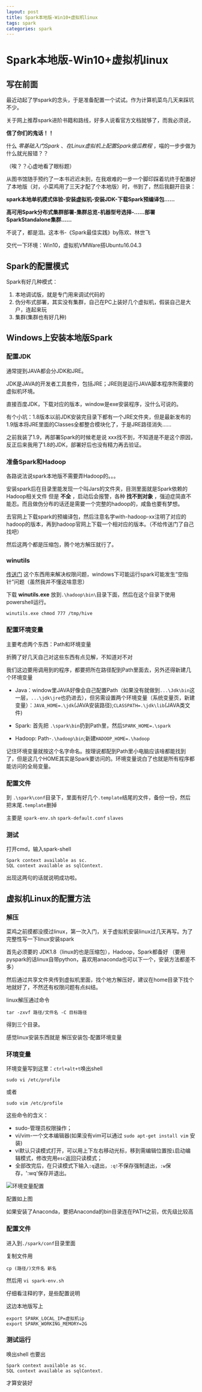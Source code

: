 ```yaml
---
layout: post
title: Spark本地版-Win10+虚拟机linux
tags: spark 
categories: spark
---
```


Spark本地版-Win10+虚拟机linux
================

写在前面
--------

最近动起了学spark的念头，于是准备配置一个试试。作为计算机菜鸟几天来踩坑不少。

关于网上推荐spark进阶书籍和路线，好多人说看官方文档就够了，而我必须说，

**信了你们的鬼话！！**

什么 *零基础入门Spark* 、*在Linux虚拟机上配置Spark傻瓜教程* ，喵的一步步做为什么就光报错？？

（唉？？心虚地看了眼标题）

从图书馆随手预约了一本书迟迟未到，在我艰难的一步一个脚印踩着坑终于配置好了本地版（对，小菜鸡用了三天才配了个本地版）时，书到了，然后我翻开目录：

**spark本地单机模式体验-安装虚拟机-安装JDK-下载Spark预编译包……**

**高可用Spark分布式集群部署-集群总览-机器型号选择-……部署SparkStandalone集群……**

不说了，都是泪。这本书-《Spark最佳实践》by陈欢、林世飞

交代一下环境：Win10，虚拟机VMWare搭Ubuntu16.04.3

Spark的配置模式
---------------

Spark有好几种模式：

1.  本地调试版，就是专门用来调试代码的
2.  伪分布式部署，其实没有集群，自己在PC上装好几个虚拟机，假装自己是大户，连起来玩
3.  集群(集群也有好几种)

Windows上安装本地版Spark
------------------------

### 配置JDK

通常提到JAVA都会分JDK和JRE。

JDK是JAVA的开发者工具套件，包括JRE；JRE则是运行JAVA脚本程序所需要的虚拟机环境。

直接百度JDK，下载对应的版本，window是exe安装程序，没什么可说的。

有个小坑：1.8版本以前JDK安装完目录下都有一个JRE文件夹，但是最新发布的1.9版本将JRE里面的Classes全都整合模块化了，于是JRE路径消失……

之前我装了1.9，再部署Spark的时候老是说 xxx找不到，不知道是不是这个原因，反正后来我用了1.8的JDK，部署好后也没有精力再去验证。

### 准备Spark和Hadoop

各路说法说spark本地版不需要弄Hadoop的。。。

安装spark后在目录里能发现一个叫Jars的文件夹，目测里面就是Spark依赖的Hadoop相关文件 但是 **不全** ，启动后会报警，各种 **找不到对象** ，强迫症简直不能忍。而且做伪分布的话还是需要一个完整的hadoop的，咸鱼也要有梦想。

去官网上下载spark的预编译包，然后注意名字with-hadoop-xx注明了对应的hadoop的版本，再到hadoop官网上下载一个相对应的版本。（不给传送门了自己找吧）

然后这两个都是压缩包，腾个地方解压就行了。

### winutils

[传送门](https://github.com/steveloughran/winutils) 这个东西用来解决权限问题，windows下可能运行spark可能发生“空指针”问题（虽然我并不懂这啥意思）

下载 **winutils.exe** 放到`.\hadoop\bin\`目录下面，然后在这个目录下使用powershell运行。

    winutils.exe chmod 777 /tmp/hive 

### 配置环境变量

主要考虑两个东西：Path和环境变量

折腾了好几天自己对这些东西有点见解，不知道对不对

我们这边要用调用到的程序，都要把所在路径配到Path里面去，另外还得新建几个环境变量

-   Java：window里JAVA好像会自己配置Path（如果没有就做到`...\Jdk\bin`这一层，`...\jdk\jre`也扔进去），但另需设置两个环境变量（系统变量页，新建变量）：`JAVA_HOME=.\jdk`(JAVA安装路径);`CLASSPATH=.\jdk\lib`(JAVA类文件)

-   Spark: 首先把 `.\spark\bin`扔到Path里，然后`SPARK_HOME=.\spark`

-   Hadoop: Path-`.\hadoop\bin`;新建`HADOOP_HOME=.\hadoop`

记住环境变量就按这个名字命名。按理说都配到Path里小电脑应该啥都能找到了，但是这几个HOME其实是Spark要访问的。环境变量说白了也就是所有程序都能访问的全局变量。

### 配置文件

到 `.\spark\conf`目录下，里面有好几个`.template`结尾的文件，备份一份，然后把末尾`.template`删掉

主要是 `spark-env.sh` `spark-default.conf` `slaves`

### 测试

打开cmd，输入spark-shell

    Spark context available as sc.
    SQL context available as sqlContext.

出现这两句的话就说明成功啦。

虚拟机Linux的配置方法
---------------------

### 解压

菜鸡之前摸都没摸过linux，第一次入门，关于虚拟机安装linux过几天再写。为了完整性写一下linux安装spark

首先必须要的 JDK1.8（linux的也是压缩包），Hadoop，Spark都备好 （要用pyspark的话linux自带python，喜欢用anaconda也可以下一个，安装方法都差不多）

然后通过共享文件夹传到虚拟机里面，找个地方解压好，建议在home目录下找个地就好了，不然还有权限问题有点纠结。

linux解压通过命令

    tar -zxvf 路径/文件名 -C 目标路径

得到三个目录。

感觉linux安装东西就是 解压安装包-配置环境变量

### 环境变量

环境变量写到这里：`ctrl+alt+t`唤出shell

    sudo vi /etc/profile

或者

    sudo vim /etc/profile

这些命令的含义：

-   sudo-管理员权限操作；
-   vi/vim-一个文本编辑器(如果没有vim可以通过 `sudo apt-get install vim` 安装)
-   vi默认只读模式打开，可以用上下左右移动光标，移到需编辑位置按`i`启动编辑模式，修改完用`esc`返回只读模式；
-   全部改完后，在只读模式下输入`:q`退出，`:q!`不保存强制退出，`:w`保存，':wq'保存并退出。

![环境变量配置](https://github.com/WangLiuying/WangLiuying.github.io/blob/master/_posts/pic/2017-12-20-1.png?raw=true)

配置如上图

如果安装了Anaconda，要把Anaconda的bin目录连在PATH之前，优先级比较高

### 配置文件

进入到`./spark/conf`目录里面

复制文件用

    cp (路径/)文件名 新名

然后用 `vi spark-env.sh`

仔细看注释的字，是些配置说明

这边本地版写上

    export SPARK_LOCAL_IP=虚拟机ip
    export SPARK_WORKING_MEMORY=2G

### 测试运行

唤出shell 也要出

    Spark context available as sc.
    SQL context available as sqlContext.

才算安装好

